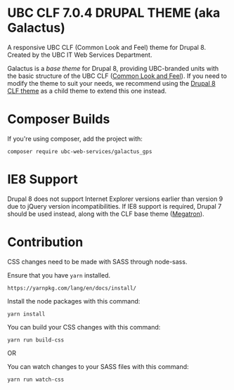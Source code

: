 UBC CLF 7.0.4 DRUPAL THEME (aka Galactus)
=======================================

A responsive UBC CLF (Common Look and Feel) theme for Drupal 8. Created by the
UBC IT Web Services Department.

Galactus is a *base theme* for Drupal 8, providing UBC-branded units with the
basic structure of the UBC CLF ([Common Look and Feel](http://clf.ubc.ca)). If
you need to modify the theme to suit your needs, we recommend using the
[Drupal 8 CLF theme](https://github.com/ubc-web-services/clf) as a child theme
to extend this one instead.

# Composer Builds
If you're using composer, add the project with:
```
composer require ubc-web-services/galactus_gps
```

# IE8 Support
Drupal 8 does not support Internet Explorer versions earlier than version 9 due
to jQuery version incompatibilities. If IE8 support is required, Drupal 7 should
be used instead, along with the CLF base theme
([Megatron](https://github.com/ubc-web-services/megatron)).

# Contribution

CSS changes need to be made with SASS through node-sass.

Ensure that you have `yarn` installed.
```
https://yarnpkg.com/lang/en/docs/install/
```

Install the node packages with this command:
```
yarn install
```

You can build your CSS changes with this command:
```
yarn run build-css
```

OR

You can watch changes to your SASS files with this command:
```
yarn run watch-css
```
